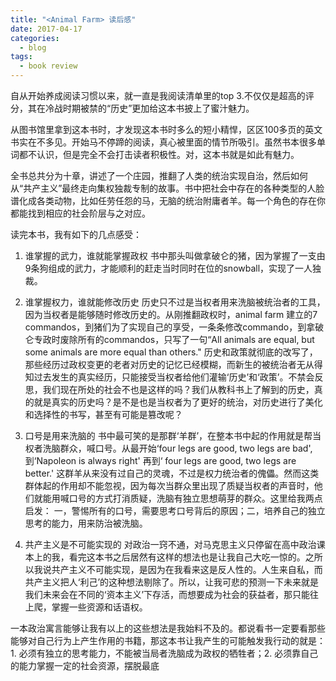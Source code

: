 ```yaml
---
title: "<Animal Farm> 读后感"
date: 2017-04-17
categories:
  - blog
tags:
  - book review
---
```


自从开始养成阅读习惯以来，<Animal Farm>就一直是我阅读清单里的top 3.不仅仅是超高的评分，其在冷战时期被禁的“历史”更加给这本书披上了蜜汁魅力。

从图书馆里拿到这本书时，才发现这本书时多么的短小精悍，区区100多页的英文书实在不多见。开始马不停蹄的阅读，真心被里面的情节所吸引。虽然书本很多单词都不认识，但是完全不会打击读者积极性。对，这本书就是如此有魅力。

全书总共分为十章，讲述了一个庄园，推翻了人类的统治实现自治，然后如何从“共产主义”最终走向集权独裁专制的故事。书中把社会中存在的各种类型的人脸谱化成各类动物，比如任劳任怨的马，无脑的统治附庸者羊。每一个角色的存在你都能找到相应的社会阶层与之对应。

读完本书，我有如下的几点感受：

1. 谁掌握的武力，谁就能掌握政权
    书中那头叫做拿破仑的猪，因为掌握了一支由9条狗组成的武力，才能顺利的赶走当时同时在位的snowball，实现了一人独裁。
    
2. 谁掌握权力，谁就能修改历史
    历史只不过是当权者用来洗脑被统治者的工具，因为当权者是能够随时修改历史的。从刚推翻政权时，animal farm 建立的7 commandos，到猪们为了实现自己的享受，一条条修改commando，到拿破仑专政时废除所有的commandos，只写了一句“All animals are equal, but some animals are more equal than others." 历史和政策就彻底的改写了，那些经历过政权变更的老者对历史的记忆已经模糊，而新生的被统治者无从得知过去发生的真实经历，只能接受当权者给他们灌输‘历史’和‘政策’。不禁会反思，我们现在所处的社会不也是这样的吗？我们从教科书上了解到的历史，真的就是真实的历史吗？是不是也是当权者为了更好的统治，对历史进行了美化和选择性的书写，甚至有可能是篡改呢？
    
3. 口号是用来洗脑的
    书中最可笑的是那群‘羊群’，在整本书中起的作用就是帮当权者洗脑群众，喊口号。从最开始‘four legs are good, two legs are bad', 到‘Napoleon is always right' 再到‘ four legs are good, two legs are better.' 这群羊从来没有过自己的灵魂，不过是权力统治者的傀儡。然而这类群体起的作用却不能忽视，因为每次当群众里出现了质疑当权者的声音时，他们就能用喊口号的方式打消质疑，洗脑有独立思想萌芽的群众。这里给我两点启发： 一，警惕所有的口号，需要思考口号背后的原因；二，培养自己的独立思考的能力，用来防治被洗脑。
    
4. 共产主义是不可能实现的
    对政治一窍不通，对马克思主义只停留在高中政治课本上的我，看完这本书之后居然有这样的想法也是让我自己大吃一惊的。之所以我说共产主义不可能实现，是因为在我看来这是反人性的。人生来自私，而共产主义把人‘利己’的这种想法剔除了。所以，让我可悲的预测一下未来就是我们未来会在不同的‘资本主义’下存活，而想要成为社会的获益者，那只能往上爬，掌握一些资源和话语权。
    
一本政治寓言能够让我有以上的这些想法是我始料不及的。都说看书一定要看那些能够对自己行为上产生作用的书籍，那这本书让我产生的可能触发我行动的就是： 1. 必须有独立的思考能力，不能被当局者洗脑成为政权的牺牲者；2. 必须靠自己的能力掌握一定的社会资源，摆脱最底

